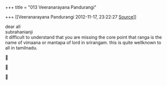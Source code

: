 +++
title = "013 Veeranarayana Pandurangi"

+++
[[Veeranarayana Pandurangi	2012-11-17, 23:22:27 [Source](https://groups.google.com/g/bvparishat/c/Mcanh-kMwKo)]]



dear all  
subrahanianji  
it difficult to understand that you are missing the core point that ranga is the name of vimaana or mantapa of lord in srirangam. this is quite wellknown to all in tamilnadu.







